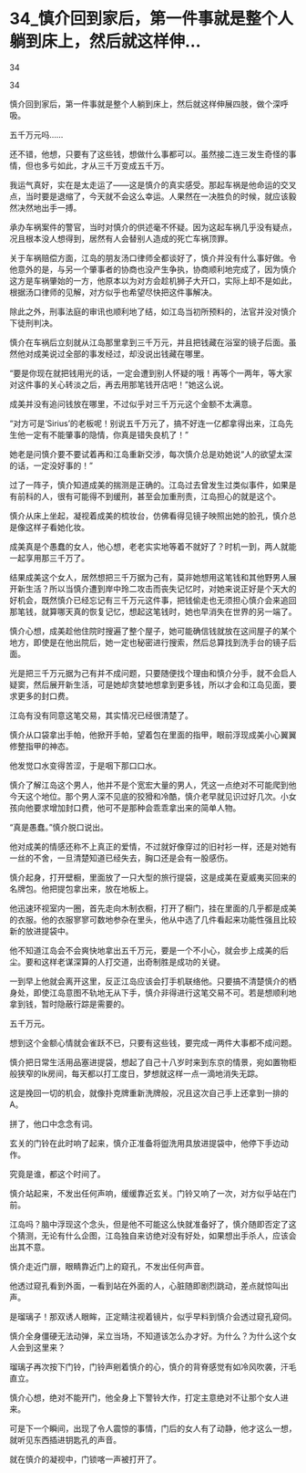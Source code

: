 # 34_慎介回到家后，第一件事就是整个人躺到床上，然后就这样伸...

34

34

慎介回到家后，第一件事就是整个人躺到床上，然后就这样伸展四肢，做个深呼吸。

五千万元吗……

还不错，他想，只要有了这些钱，想做什么事都可以。虽然接二连三发生奇怪的事情，但也多亏如此，才从三千万变成五千万。

我运气真好，实在是太走运了——这是慎介的真实感受。那起车祸是他命运的交叉点，当时要是退缩了，今天就不会这么幸运。人果然在一决胜负的时候，就应该毅然决然地出手一搏。

承办车祸案件的警官，当时对慎介的供述毫不怀疑。因为这起车祸几乎没有疑点，况且根本没人想得到，居然有人会替别人造成的死亡车祸顶罪。

关于车祸赔偿方面，江岛的朋友汤口律师全都谈好了，慎介并没有什么事好做。令他意外的是，与另一个肇事者的协商也没产生争执，协商顺利地完成了，因为慎介这方是车祸肇始的一方，他原本以为对方会趁机狮子大开口，实际上却不是如此，根据汤口律师的见解，对方似乎也希望尽快把这件事解决。

除此之外，刑事法庭的审讯也顺利地了结，如江岛当初所预料的，法官并没对慎介下徒刑判决。

慎介在车祸后立刻就从江岛那里拿到三千万元，并且把钱藏在浴室的镜子后面。虽然他对成美说过全部的事发经过，却没说出钱藏在哪里。

“要是你现在就把钱用光的话，一定会遭到别人怀疑的哦！再等个一两年，等大家对这件事的关心转淡之后，再去用那笔钱开店吧！”她这么说。

成美并没有追问钱放在哪里，不过似乎对三千万元这个金额不太满意。

“对方可是‘Sirius’的老板呢！别说五千万元了，搞不好连一亿都拿得出来，江岛先生他一定有不能肇事的隐情，你真是错失良机了！”

她老是问慎介要不要试着再和江岛重新交涉，每次慎介总是劝她说“人的欲望太深的话，一定没好事的！”

过了一阵子，慎介知道成美的揣测是正确的。江岛过去曾发生过类似事件，如果是有前科的人，很有可能得不到缓刑，甚至会加重刑责，江岛担心的就是这个。

慎介从床上坐起，凝视着成美的梳妆台，仿佛看得见镜子映照出她的脸孔，慎介总是像这样子看她化妆。

成美真是个愚蠢的女人，他心想，老老实实地等着不就好了？时机一到，两人就能一起享用那三千万了。

结果成美这个女人，居然想把三千万据为己有，莫非她想用这笔钱和其他野男人展开新生活？所以当慎介遭到岸中玲二攻击而丧失记忆时，对她来说正好是个天大的好机会，既然慎介已经忘记有三千万元这件事，把钱偷走也无须担心慎介会来追回那笔钱，就算哪天真的恢复记忆，想起这笔钱时，她也早消失在世界的另一端了。

慎介心想，成美趁他住院时搜遍了整个屋子，她可能确信钱就放在这间屋子的某个地方，即使是在他出院后，她一定也秘密进行搜索，然后总算找到洗手台的镜子后面。

光是把三千万元据为己有并不成问题，只要随便找个理由和慎介分手，就不会启人疑窦，然后展开新生活，可是她却贪婪地想拿到更多钱，所以才会和江岛见面，要求更多的封口费。

江岛有没有同意这笔交易，其实情况已经很清楚了。

慎介从口袋拿出手帕，他掀开手帕，望着包在里面的指甲，眼前浮现成美小心翼翼修整指甲的神态。

他发觉口水变得苦涩，于是咽下那口口水。

慎介了解江岛这个男人，他并不是个宽宏大量的男人，凭这一点绝对不可能爬到他今天这个地位。那个男人深不见底的狡猾和冷酷，慎介老早就见识过好几次。小女孩向他要求增加封口费，他可不是那种会乖乖拿出来的简单人物。

“真是愚蠢。”慎介脱口说出。

他对成美的情感还称不上真正的爱情，不过就好像穿过的旧衬衫一样，还是对她有一丝的不舍，一旦清楚知道已经失去，胸口还是会有一股感伤。

慎介起身，打开壁橱，里面放了一只大型的旅行提袋，这是成美在夏威夷买回来的名牌包。他把提包拿出来，放在地板上。

他迅速环视室内一圈，首先走向木制衣橱，打开了橱门，挂在里面的几乎都是成美的衣服。他的衣服寥寥可数地参杂在里头，他从中选了几件看起来功能性强且比较新的放进提袋中。

他不知道江岛会不会爽快地拿出五千万元，要是一个不小心，就会步上成美的后尘。要和这样老谋深算的人打交道，出奇制胜是成功的关键。

一到早上他就会离开这里，反正江岛应该会打手机联络他。只要搞不清楚慎介的栖身处，即使江岛意图不轨地无从下手，慎介非得进行这笔交易不可。若是想顺利地拿到钱，暂时隐蔽行踪是需要的。

五千万元。

想到这个金额心情就会雀跃不已，只要有这些钱，要完成一两件大事都不成问题。

慎介把日常生活用品塞进提袋，想起了自己十八岁时来到东京的情景，宛如置物柜般狭窄的lk房间，每天都以打工度日，梦想就这样一点一滴地消失无踪。

这是挽回一切的机会，就像扑克牌重新洗牌般，况且这次自己手上还拿到一排的A。

拼了，他口中念念有词。

玄关的门铃在此时响了起来，慎介正准备将盥洗用具放进提袋中，他停下手边动作。

究竟是谁，都这个时间了。

慎介站起来，不发出任何声响，缓缓靠近玄关。门铃又响了一次，对方似乎站在门前。

江岛吗？脑中浮现这个念头，但是他不可能这么快就准备好了，慎介随即否定了这个猜测，无论有什么企图，江岛独自来访绝对没有好处，如果想出手杀人，应该会出其不意。

慎介走近门扉，眼睛靠近门上的窥孔，不发出任何声音。

他透过窥孔看到外面，一看到站在外面的人，心脏随即剧烈跳动，差点就惊叫出声。

是瑠璃子！那双诱人眼眸，正定睛注视着镜片，似乎早料到慎介会透过窥孔窥伺。

慎介全身僵硬无法动弹，呆立当场，不知道该怎么办才好。为什么？为什么这个女人会到这里来？

瑠璃子再次按下门铃，门铃声剜着慎介的心，慎介的背脊感觉有如冷风吹袭，汗毛直立。

慎介心想，绝对不能开门，他全身上下警铃大作，打定主意绝对不让那个女人进来。

可是下一个瞬间，出现了令人震惊的事情，门后的女人有了动静，他才这么一想，就听见东西插进钥匙孔的声音。

就在慎介的凝视中，门锁喀一声被打开了。